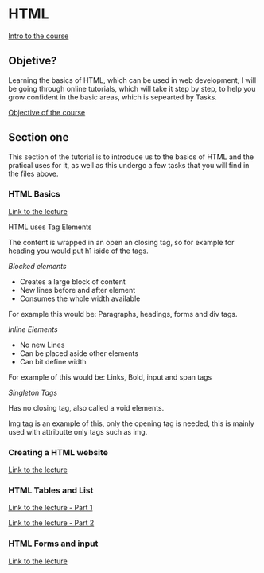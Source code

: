 # HTML

[Intro to the course](https://www.udemy.com/learn-html5-programming-from-scratch/learn/v4/t/lecture/2120422?start=0)

## Objetive?

Learning the basics of HTML, which can be used in web development, I will be going through online tutorials, which will take it step by step, to help you grow confident in the basic areas, which is sepearted by Tasks. 

[Objective of the course](https://www.udemy.com/learn-html5-programming-from-scratch/learn/v4/t/lecture/247079?start=0)

## Section one

This section of the tutorial is to introduce us to the basics of HTML and the pratical uses for it, as well as this undergo a few tasks that you will find in the files above. 
 
 ### HTML Basics  
 [Link to the lecture](https://www.udemy.com/learn-html5-programming-from-scratch/learn/v4/t/lecture/235751?start=0)

HTML uses Tag Elements 

The content is wrapped in an open an closing tag, so for example for heading you would put h1 iside of the tags. 

_Blocked elements_

* Creates a large block of content 
* New lines before and after element 
* Consumes the whole width available 

For example this would be:
Paragraphs, headings, forms and div tags.

 _Inline Elements_ 

* No new Lines 
* Can be placed aside other elements 
* Can bit define width 

For example of this would be:
Links, Bold, input and span tags

_Singleton Tags_

Has no closing tag, also called a void elements.

Img tag is an example of this, only the opening tag is needed, this is mainly used with attributte only tags such as img. 

 ### Creating a HTML website 
 
  [Link to the lecture](https://www.udemy.com/learn-html5-programming-from-scratch/learn/v4/t/lecture/235752?start=0)
 
 
 ### HTML Tables and List 
 
  [Link to the lecture - Part 1](https://www.udemy.com/learn-html5-programming-from-scratch/learn/v4/t/lecture/235756?start=0)
  
  [Link to the lecture - Part 2](https://www.udemy.com/learn-html5-programming-from-scratch/learn/v4/t/lecture/235757?start=0)

 
### HTML Forms and input

  [Link to the lecture](https://www.udemy.com/learn-html5-programming-from-scratch/learn/v4/t/lecture/235751?start=0)
